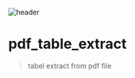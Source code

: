 ![header](https://capsule-render.vercel.app/api?type=waving&&color=auto&height=200&section=header&text=RPA🕹&fontSize=65)

# pdf_table_extract
> tabel extract from pdf file